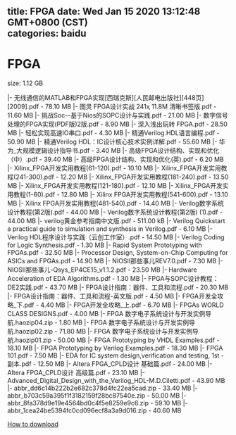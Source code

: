 
title: FPGA
date: Wed Jan 15 2020 13:12:48 GMT+0800 (CST)    
categories: baidu
---

# FPGA
size: 1.12 GB
 
 
|- 无线通信的MATLAB和FPGA实现[西瑞克斯][人民邮电出版社][448页][2009].pdf - 78.10 MB
|- 图灵 FPGA设计实战 241ҳ 11.8M 清晰书签版.pdf - 11.60 MB
|- 挑战Soc--基于Nios的SOPC设计与实践.pdf - 21.00 MB
|- 数字信号处理的FPGA实现(PDF版)2版.pdf - 8.90 MB
|- 深入浅出玩转 FPGA.pdf - 28.50 MB
|- 轻松实现高速IO串口.pdf - 4.30 MB
|- 精通Verilog.HDL语言编程.pdf - 50.90 MB
|- 精通Verilog HDL：IC设计核心技术实例详解.pdf - 55.60 MB
|- 华为_大规模逻辑设计指导书.pdf - 3.40 MB
|- 高级FPGA设计结构、实现和优化（中）.pdf - 39.40 MB
|- 高级FPGA设计结构、实现和优化(英).pdf - 6.20 MB
|- Xilinx_FPGA开发实用教程(61-120).pdf - 10.10 MB
|- Xilinx_FPGA开发实用教程(241-300).pdf - 12.20 MB
|- Xilinx_FPGA开发实用教程(181-240).pdf - 13.50 MB
|- Xilinx_FPGA开发实用教程(121-180).pdf - 12.10 MB
|- Xilinx_FPGA开发实用教程(1-60).pdf - 12.80 MB
|- Xilinx FPGA开发实用教程(541-600).pdf - 13.10 MB
|- Xilinx FPGA开发实用教程(481-540).pdf - 14.40 MB
|- Verilog数字系统设计教程(第2版).pdf - 44.00 MB
|- Verilog数字系统设计教程(第2版) (1).pdf - 44.00 MB
|- verilog黄金参考指南中文版.pdf - 511.00 kB
|- Verilog Quickstart a practical guide to simulation and synthesis in Verilog.pdf - 6.10 MB
|- Verilog HDL程序设计与实践（云创工作室）.pdf - 14.50 MB
|- Verilog Coding for Logic Synthesis.pdf - 1.30 MB
|- Rapid System Prototyping with FPGAs.pdf - 32.50 MB
|- Processor Design, System-on-Chip Computing for ASICs and FPGAs.pdf - 14.90 MB
|- NIOSII那些事儿REV7.0.pdf - 7.30 MB
|- NIOSII那些事儿-Qsys_EP4CE15_v1.1.2.pdf - 23.50 MB
|- Hardware Acceleration of EDA Algorithms.pdf - 1.30 MB
|- FPGA与SOPC设计教程：DE2实践.pdf - 43.70 MB
|- FPGA设计指南：器件、工具和流程.pdf - 20.30 MB
|- FPGA设计指南：器件、工具和流程-英文版.pdf - 4.50 MB
|- FPGA开发全攻略_下.pdf - 4.40 MB
|- FPGA开发全攻略_上.pdf - 6.70 MB
|- FPGAs WORLD CLASS DESIGNS.pdf - 4.00 MB
|- FPGA 数字电子系统设计与开发实例导航.haozip04.zip - 1.80 MB
|- FPGA 数字电子系统设计与开发实例导航.haozip02.zip - 71.80 MB
|- FPGA 数字电子系统设计与开发实例导航.haozip01.zip - 50.00 MB
|- FPGA Prototyping by VHDL Examples.pdf - 18.10 MB
|- FPGA Prototyping by Verilog Examples.pdf - 18.30 MB
|- FPGA 101.pdf - 7.50 MB
|- EDA for IC system design,verification and testing, 1st - 副本.pdf - 12.50 MB
|- Altera FPGA_CPLD设计 基础篇.pdf - 24.00 MB
|- Altera FPGA_CPLD设计 高级篇.pdf - 23.10 MB
|- Advanced_Digital_Design_with_the_Verilog_HDL-M.D.Ciletti.pdf - 43.90 MB
|- abbr_dd6c14b222b2e682c378d4fc22ea5cad.zip - 33.40 MB
|- abbr_b703c59a395f1f3182159f28bc87540e.zip - 50.00 MB
|- abbr_8fa378d9e19e4564bd0c4f5e8259e9c6.zip - 59.10 MB
|- abbr_1cea24be5394fc0cd096ecf8a3a9d016.zip - 40.60 MB

[How to download](https://bpcam.bemobtrk.com/go/2ceec3aa-1ca2-46d6-b9ff-aaa5c184517c?jno=511)